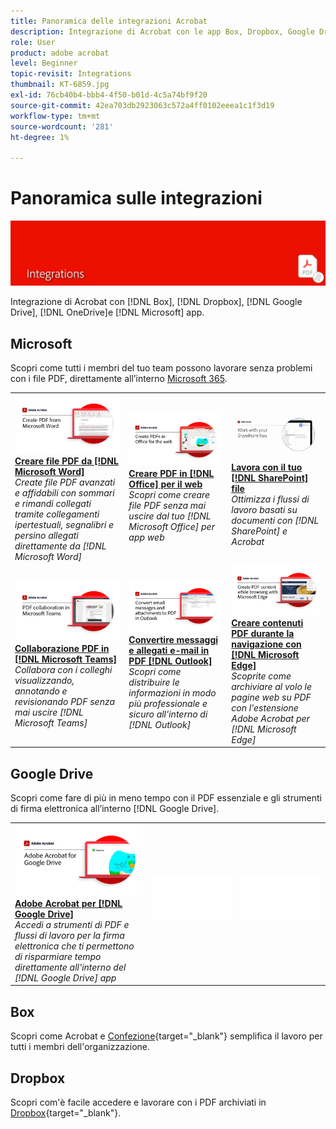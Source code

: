 ```yaml
---
title: Panoramica delle integrazioni Acrobat
description: Integrazione di Acrobat con le app Box, Dropbox, Google Drive, OneDrive e Microsoft
role: User
product: adobe acrobat
level: Beginner
topic-revisit: Integrations
thumbnail: KT-6859.jpg
exl-id: 76cb40b4-bbb4-4f50-b01d-4c5a74bf9f20
source-git-commit: 42ea703db2923063c572a4ff0102eeea1c1f3d19
workflow-type: tm+mt
source-wordcount: '281'
ht-degree: 1%

---
```


# Panoramica sulle integrazioni

![Acrobat integra immagine](../assets/Hero-Integrate.png)

Integrazione di Acrobat con [!DNL Box], [!DNL Dropbox], [!DNL Google Drive], [!DNL OneDrive]e [!DNL Microsoft] app.

## Microsoft

Scopri come tutti i membri del tuo team possono lavorare senza problemi con i file PDF, direttamente all’interno [Microsoft 365](https://www.adobe.com/documentcloud/integrations/microsoft-office-365.html).

<table style="table-layout:fixed">
<tr>
  <td>
    <a href="createfromword.md">
      <img alt="Creare file PDF da Microsoft Word" src="../assets/CreateWord.png" />
    </a>
    <div>
    <a href="createfromword.md"><strong>Creare file PDF da [!DNL Microsoft Word]</strong></a>
    </div>
    <em>Create file PDF avanzati e affidabili con sommari e rimandi collegati tramite collegamenti ipertestuali, segnalibri e persino allegati direttamente da [!DNL Microsoft Word]</em>
    <br>
  </td>
  <td>
    <a href="createofficeweb.md">
      <img alt="Creare PDF in [!DNL Office] per il web" src="../assets/Officeweb_1280.png" />
    </a>
    <div>
    <a href="createofficeweb.md"><strong>Creare PDF in [!DNL Office] per il web</strong></a>
    </div>
    <em>Scopri come creare file PDF senza mai uscire dal tuo [!DNL Microsoft Office] per app web</em>
    <br>
  </td>  
  <td>
    <a href="acrobatandsp.md">
      <img alt="Lavora con il tuo [!DNL SharePoint] file" src="../assets/SharePoint.png" />
    </a>
    <div>
    <a href="acrobatandsp.md"><strong>Lavora con il tuo [!DNL SharePoint] file</strong></a>
    </div>
    <em>Ottimizza i flussi di lavoro basati su documenti con [!DNL SharePoint] e Acrobat</em>
    <br>
  </td>  
</tr>
<tr>
  <td>
    <a href="acrobatandteams.md">
      <img alt="Collaborazione PDF in [!DNL Microsoft Teams]" src="../assets/MicrosoftTeams.png" />
    </a>
    <div>
    <a href="acrobatandteams.md"><strong>Collaborazione PDF in [!DNL Microsoft Teams]</strong></a>
    </div>
    <em>Collabora con i colleghi visualizzando, annotando e revisionando PDF senza mai uscire [!DNL Microsoft Teams]</em>
    <br>
  </td>
  <td>
    <a href="outlook.md">
      <img alt="Convertire messaggi e allegati e-mail in PDF in Outlook" src="../assets/Outlook.jpg" />
    </a>
    <div>
    <a href="outlook.md"><strong>Convertire messaggi e allegati e-mail in PDF [!DNL Outlook]</strong></a>
    </div>
    <em>Scopri come distribuire le informazioni in modo più professionale e sicuro all'interno di [!DNL Outlook]</em>
    <br>
  </td>
  <td>
    <a href="edge.md">
      <img alt="Creare contenuti PDF durante la navigazione con [!DNL Microsoft Edge]" src="../assets/Edge_1280.png" />
    </a>
    <div>
    <a href="edge.md"><strong>Creare contenuti PDF durante la navigazione con [!DNL Microsoft Edge]</strong></a>
    </div>
    <em>Scoprite come archiviare al volo le pagine web su PDF con l'estensione Adobe Acrobat per [!DNL Microsoft Edge]</em>
    <br>
  </td>
</tr>
</table>

## Google Drive

Scopri come fare di più in meno tempo con il PDF essenziale e gli strumenti di firma elettronica all’interno [!DNL Google Drive].

<table style="table-layout:fixed">
<tr>
  <td>
    <a href="acrobatandgoogle.md">
      <img alt="Adobe Acrobat per Google Drive" src="../assets/acrobatgoogle.jpg" />
    </a>
    <div>
    <a href="acrobatandgoogle.md"><strong>Adobe Acrobat per [!DNL Google Drive]</strong></a>
    </div>
    <em>Accedi a strumenti di PDF e flussi di lavoro per la firma elettronica che ti permettono di risparmiare tempo direttamente all'interno del [!DNL Google Drive] app</em>
    <br>
  </td>
  <td>
   <img alt="Spaziatore" src="../assets/Whitespacer.png" />
    <div>
    <br>
  </td>
  <td>
   <img alt="Spaziatore" src="../assets/Whitespacer.png" />
    <div>
    <br>
  </td>
</tr>
</table>

## Box

Scopri come Acrobat e [Confezione](https://www.adobe.com/documentcloud/integrations/box.html){target=&quot;_blank&quot;} semplifica il lavoro per tutti i membri dell&#39;organizzazione.

## Dropbox

Scopri com&#39;è facile accedere e lavorare con i PDF archiviati in [Dropbox](https://www.adobe.com/documentcloud/integrations/dropbox.html){target=&quot;_blank&quot;}.

